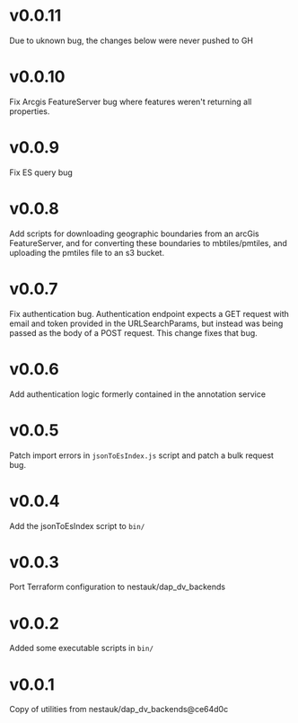# v0.0.11

Due to uknown bug, the changes below were never pushed to GH

# v0.0.10

Fix Arcgis FeatureServer bug where features weren't returning all properties.

# v0.0.9

Fix ES query bug

# v0.0.8

Add scripts for downloading geographic boundaries from an arcGis FeatureServer,
and for converting these boundaries to mbtiles/pmtiles, and uploading the
pmtiles file to an s3 bucket.

# v0.0.7

Fix authentication bug. Authentication endpoint expects a GET request with
email and token provided in the URLSearchParams, but instead was being passed
as the body of a POST request. This change fixes that bug.

# v0.0.6

Add authentication logic formerly contained in the
annotation service

# v0.0.5

Patch import errors in `jsonToEsIndex.js` script 
and patch a bulk request bug.

# v0.0.4

Add the jsonToEsIndex script to `bin/`

# v0.0.3

Port Terraform configuration to nestauk/dap_dv_backends

# v0.0.2

Added some executable scripts in `bin/`

# v0.0.1

Copy of utilities from nestauk/dap_dv_backends@ce64d0c

